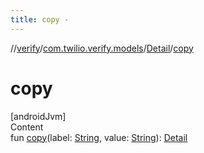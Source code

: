 ```yaml
---
title: copy -
---
```

//[verify](../../index.md)/[com.twilio.verify.models](../index.md)/[Detail](index.md)/[copy](copy.md)



# copy  
[androidJvm]  
Content  
fun [copy](copy.md)(label: [String](https://kotlinlang.org/api/latest/jvm/stdlib/kotlin/-string/index.html), value: [String](https://kotlinlang.org/api/latest/jvm/stdlib/kotlin/-string/index.html)): [Detail](index.md)  



